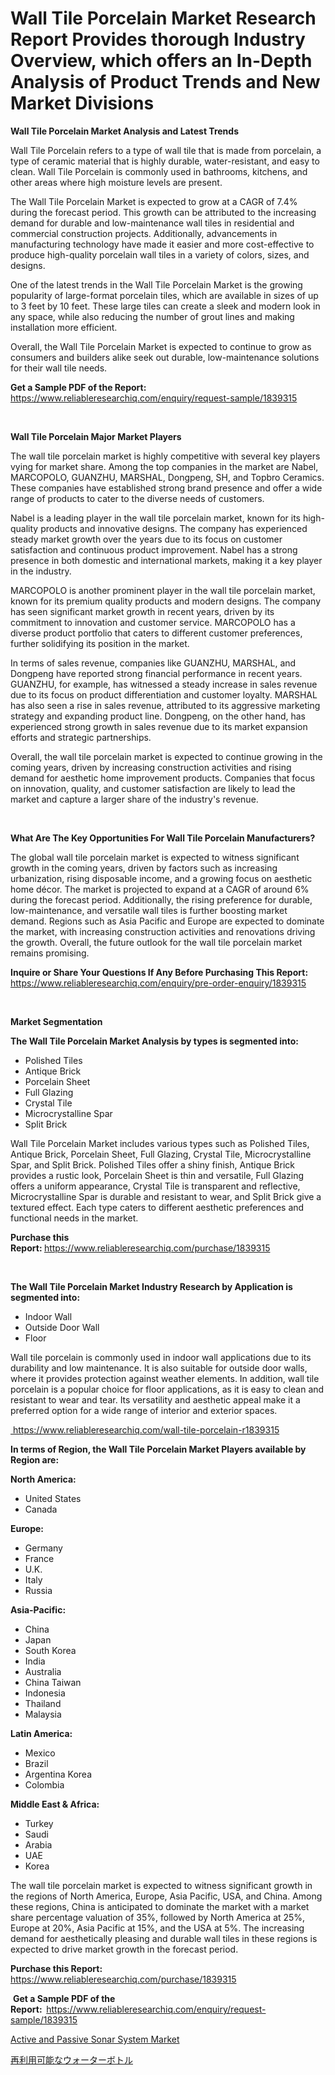 <p><h1>Wall Tile Porcelain Market Research Report Provides thorough Industry Overview, which offers an In-Depth Analysis of Product Trends and New Market Divisions</h1></p><p><strong>Wall Tile Porcelain Market Analysis and Latest Trends</strong></p>
<p><p>Wall Tile Porcelain refers to a type of wall tile that is made from porcelain, a type of ceramic material that is highly durable, water-resistant, and easy to clean. Wall Tile Porcelain is commonly used in bathrooms, kitchens, and other areas where high moisture levels are present.</p><p>The Wall Tile Porcelain Market is expected to grow at a CAGR of 7.4% during the forecast period. This growth can be attributed to the increasing demand for durable and low-maintenance wall tiles in residential and commercial construction projects. Additionally, advancements in manufacturing technology have made it easier and more cost-effective to produce high-quality porcelain wall tiles in a variety of colors, sizes, and designs.</p><p>One of the latest trends in the Wall Tile Porcelain Market is the growing popularity of large-format porcelain tiles, which are available in sizes of up to 3 feet by 10 feet. These large tiles can create a sleek and modern look in any space, while also reducing the number of grout lines and making installation more efficient.</p><p>Overall, the Wall Tile Porcelain Market is expected to continue to grow as consumers and builders alike seek out durable, low-maintenance solutions for their wall tile needs.</p></p>
<p><strong>Get a Sample PDF of the Report:&nbsp;</strong> <a href="https://www.reliableresearchiq.com/enquiry/request-sample/1839315">https://www.reliableresearchiq.com/enquiry/request-sample/1839315</a></p>
<p>&nbsp;</p>
<p><strong>Wall Tile Porcelain Major Market Players</strong></p>
<p><p>The wall tile porcelain market is highly competitive with several key players vying for market share. Among the top companies in the market are Nabel, MARCOPOLO, GUANZHU, MARSHAL, Dongpeng, SH, and Topbro Ceramics. These companies have established strong brand presence and offer a wide range of products to cater to the diverse needs of customers.</p><p>Nabel is a leading player in the wall tile porcelain market, known for its high-quality products and innovative designs. The company has experienced steady market growth over the years due to its focus on customer satisfaction and continuous product improvement. Nabel has a strong presence in both domestic and international markets, making it a key player in the industry.</p><p>MARCOPOLO is another prominent player in the wall tile porcelain market, known for its premium quality products and modern designs. The company has seen significant market growth in recent years, driven by its commitment to innovation and customer service. MARCOPOLO has a diverse product portfolio that caters to different customer preferences, further solidifying its position in the market.</p><p>In terms of sales revenue, companies like GUANZHU, MARSHAL, and Dongpeng have reported strong financial performance in recent years. GUANZHU, for example, has witnessed a steady increase in sales revenue due to its focus on product differentiation and customer loyalty. MARSHAL has also seen a rise in sales revenue, attributed to its aggressive marketing strategy and expanding product line. Dongpeng, on the other hand, has experienced strong growth in sales revenue due to its market expansion efforts and strategic partnerships.</p><p>Overall, the wall tile porcelain market is expected to continue growing in the coming years, driven by increasing construction activities and rising demand for aesthetic home improvement products. Companies that focus on innovation, quality, and customer satisfaction are likely to lead the market and capture a larger share of the industry's revenue.</p></p>
<p>&nbsp;</p>
<p><strong>What Are The Key Opportunities For Wall Tile Porcelain Manufacturers?</strong></p>
<p><p>The global wall tile porcelain market is expected to witness significant growth in the coming years, driven by factors such as increasing urbanization, rising disposable income, and a growing focus on aesthetic home décor. The market is projected to expand at a CAGR of around 6% during the forecast period. Additionally, the rising preference for durable, low-maintenance, and versatile wall tiles is further boosting market demand. Regions such as Asia Pacific and Europe are expected to dominate the market, with increasing construction activities and renovations driving the growth. Overall, the future outlook for the wall tile porcelain market remains promising.</p></p>
<p><strong>Inquire or Share Your Questions If Any Before Purchasing This Report:</strong> <a href="https://www.reliableresearchiq.com/enquiry/pre-order-enquiry/1839315">https://www.reliableresearchiq.com/enquiry/pre-order-enquiry/1839315</a></p>
<p>&nbsp;</p>
<p><strong>Market Segmentation</strong></p>
<p><strong>The Wall Tile Porcelain Market Analysis by types is segmented into:</strong></p>
<p><ul><li>Polished Tiles</li><li>Antique Brick</li><li>Porcelain Sheet</li><li>Full Glazing</li><li>Crystal Tile</li><li>Microcrystalline Spar</li><li>Split Brick</li></ul></p>
<p><p>Wall Tile Porcelain Market includes various types such as Polished Tiles, Antique Brick, Porcelain Sheet, Full Glazing, Crystal Tile, Microcrystalline Spar, and Split Brick. Polished Tiles offer a shiny finish, Antique Brick provides a rustic look, Porcelain Sheet is thin and versatile, Full Glazing offers a uniform appearance, Crystal Tile is transparent and reflective, Microcrystalline Spar is durable and resistant to wear, and Split Brick give a textured effect. Each type caters to different aesthetic preferences and functional needs in the market.</p></p>
<p><strong>Purchase this Report:&nbsp;</strong><a href="https://www.reliableresearchiq.com/purchase/1839315">https://www.reliableresearchiq.com/purchase/1839315</a></p>
<p>&nbsp;</p>
<p><strong>The Wall Tile Porcelain Market Industry Research by Application is segmented into:</strong></p>
<p><ul><li>Indoor Wall</li><li>Outside Door Wall</li><li>Floor</li></ul></p>
<p><p>Wall tile porcelain is commonly used in indoor wall applications due to its durability and low maintenance. It is also suitable for outside door walls, where it provides protection against weather elements. In addition, wall tile porcelain is a popular choice for floor applications, as it is easy to clean and resistant to wear and tear. Its versatility and aesthetic appeal make it a preferred option for a wide range of interior and exterior spaces.</p></p>
<p><a href="https://www.reliableresearchiq.com/wall-tile-porcelain-r1839315">&nbsp;https://www.reliableresearchiq.com/wall-tile-porcelain-r1839315</a></p>
<p><strong>In terms of Region, the Wall Tile Porcelain Market Players available by Region are:</strong></p>
<p>
    <p> <strong> North America: </strong>
        <ul>
            <li>United States</li>
            <li>Canada</li>
        </ul>
        </p> 
    <p> <strong> Europe: </strong>
        <ul>
            <li>Germany</li>
            <li>France</li>
            <li>U.K.</li>
            <li>Italy</li>
            <li>Russia</li>
        </ul>
        </p> 
    <p> <strong> Asia-Pacific: </strong>
        <ul>
            <li>China</li>
            <li>Japan</li>
            <li>South Korea</li>
            <li>India</li>
            <li>Australia</li>
            <li>China Taiwan</li>
            <li>Indonesia</li>
            <li>Thailand</li>
            <li>Malaysia</li>
        </ul>
        </p> 
    <p> <strong> Latin America: </strong>
        <ul>
            <li>Mexico</li>
            <li>Brazil</li>
            <li>Argentina Korea</li>
            <li>Colombia</li>
        </ul>
        </p> 
    <p> <strong> Middle East & Africa: </strong>
        <ul>
            <li>Turkey</li>
            <li>Saudi</li>
            <li>Arabia</li>
            <li>UAE</li>
            <li>Korea</li>
        </ul>
    </p>
    </p>
<p><p>The wall tile porcelain market is expected to witness significant growth in the regions of North America, Europe, Asia Pacific, USA, and China. Among these regions, China is anticipated to dominate the market with a market share percentage valuation of 35%, followed by North America at 25%, Europe at 20%, Asia Pacific at 15%, and the USA at 5%. The increasing demand for aesthetically pleasing and durable wall tiles in these regions is expected to drive market growth in the forecast period.</p></p>
<p><strong>Purchase this Report: </strong><a href="https://www.reliableresearchiq.com/purchase/1839315">https://www.reliableresearchiq.com/purchase/1839315</a></p>
<p>&nbsp;<strong>Get a Sample PDF of the Report:&nbsp;&nbsp;</strong><a href="https://www.reliableresearchiq.com/enquiry/request-sample/1839315">https://www.reliableresearchiq.com/enquiry/request-sample/1839315</a></p>
<p><strong></strong></p>
<p><p><a href="https://github.com/topanyudistiraadinugraha/Market-Research-Report-List-1/blob/main/active-and-passive-sonar-system-market.md">Active and Passive Sonar System Market</a></p><p><a href="https://github.com/nxboeu02965442/Market-Research-Report-List-3/blob/main/14582742589.md">再利用可能なウォーターボトル</a></p></p>